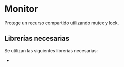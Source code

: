 # Monitor

Protege un recurso compartido utilizando mutex y lock.

## Librerías necesarias

Se utilizan las siguientes librerías necesarias:

-